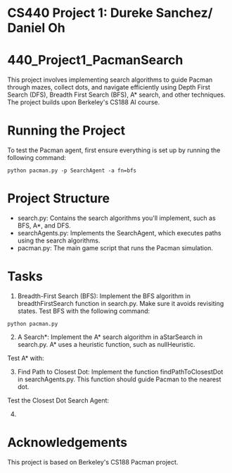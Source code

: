 # CS440 Project 1: Dureke Sanchez/ Daniel Oh

# 440_Project1_PacmanSearch

This project involves implementing search algorithms to guide Pacman through mazes, collect dots, and navigate efficiently using Depth First Search (DFS), Breadth First Search (BFS), A* search, and other techniques. The project builds upon Berkeley's CS188 AI course.

# Running the Project

To test the Pacman agent, first ensure everything is set up by running the following command:

```
python pacman.py -p SearchAgent -a fn=bfs
```

# Project Structure
- search.py: Contains the search algorithms you'll implement, such as BFS, A*, and DFS.
- searchAgents.py: Implements the SearchAgent, which executes paths using the search algorithms.
- pacman.py: The main game script that runs the Pacman simulation.

# Tasks
1. Breadth-First Search (BFS): Implement the BFS algorithm in breadthFirstSearch function in search.py. Make sure it avoids revisiting states.
    Test BFS with the following command:

```
python pacman.py
```

2. A Search*: Implement the A* search algorithm in aStarSearch in search.py. A* uses a heuristic function, such as nullHeuristic.

Test A* with:


3. Find Path to Closest Dot: Implement the function findPathToClosestDot in searchAgents.py. This function should guide Pacman to the nearest dot.

Test the Closest Dot Search Agent:

4. 

# Acknowledgements

This project is based on Berkeley's CS188 Pacman project.
